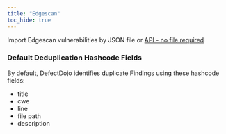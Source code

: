 ```yaml
---
title: "Edgescan"
toc_hide: true
---
```

Import Edgescan vulnerabilities by JSON file or [API - no file required](../../api/edgescan)


### Default Deduplication Hashcode Fields
By default, DefectDojo identifies duplicate Findings using these hashcode fields:

- title
- cwe
- line
- file path
- description
